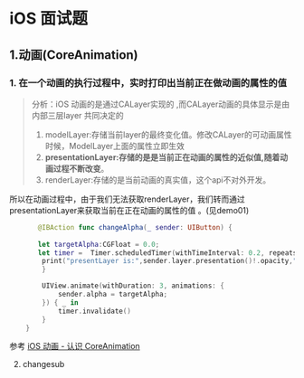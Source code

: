 # iOS 面试题

## 1.动画(CoreAnimation)

### 1. 在一个动画的执行过程中，实时打印出当前正在做动画的属性的值

> 分析：iOS 动画的是通过CALayer实现的 ,而CALayer动画的具体显示是由内部三层layer 共同决定的
>
> 1. modelLayer:存储当前layer的最终变化值。修改CALayer的可动画属性时候，ModelLayer上面的属性立即生效
> 2. **presentationLayer:存储的是是当前正在动画的属性的近似值,随着动画过程不断改变**。
> 3. renderLayer:存储的是当前动画的真实值，这个api不对外开发。

所以在动画过程中，由于我们无法获取renderLayer，我们转而通过presentationLayer来获取当前在正在动画的属性的值	。(见demo01)

```swift
       @IBAction func changeAlpha(_ sender: UIButton) {
        
       let targetAlpha:CGFloat = 0.0;
       let timer =  Timer.scheduledTimer(withTimeInterval: 0.2, repeats: true) { _ in
        print("presentLayer is:",sender.layer.presentation()!.opacity,"modelaLayeris :", sender.layer.model().opacity,"layer is:", sender.layer.opacity)
        }

        UIView.animate(withDuration: 3, animations: {
            sender.alpha = targetAlpha;
        }) { _ in
            timer.invalidate()
        }
    }

```













参考 [iOS 动画 - 认识 CoreAnimation](https://juejin.im/entry/575cc58d207703006ad6637f)



2. changesub







